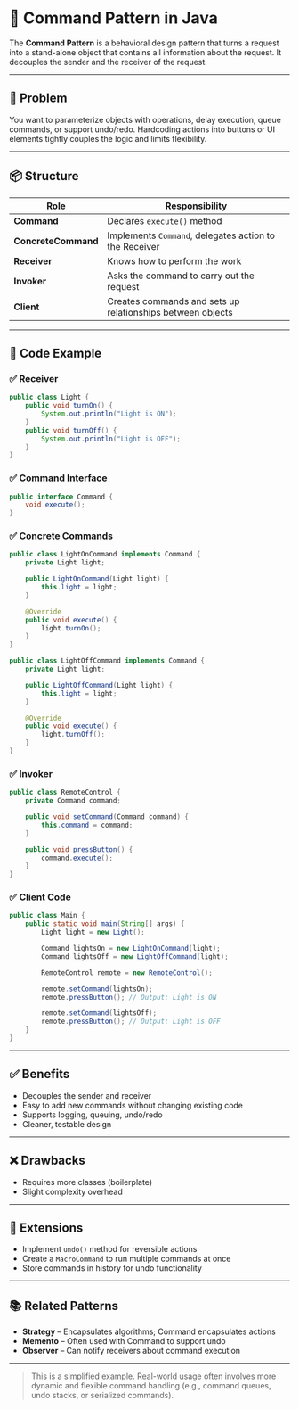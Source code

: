 
# 🧠 Command Pattern in Java

The **Command Pattern** is a behavioral design pattern that turns a request into a stand-alone object that contains all information about the request. It decouples the sender and the receiver of the request.

---

## 🔧 Problem

You want to parameterize objects with operations, delay execution, queue commands, or support undo/redo. Hardcoding actions into buttons or UI elements tightly couples the logic and limits flexibility.

---

## 📦 Structure

| Role             | Responsibility |
|------------------|----------------|
| **Command**       | Declares `execute()` method |
| **ConcreteCommand** | Implements `Command`, delegates action to the Receiver |
| **Receiver**      | Knows how to perform the work |
| **Invoker**       | Asks the command to carry out the request |
| **Client**        | Creates commands and sets up relationships between objects |

---

## 🧱 Code Example

### ✅ Receiver

```java
public class Light {
    public void turnOn() {
        System.out.println("Light is ON");
    }
    public void turnOff() {
        System.out.println("Light is OFF");
    }
}
````

### ✅ Command Interface

```java
public interface Command {
    void execute();
}
```

### ✅ Concrete Commands

```java
public class LightOnCommand implements Command {
    private Light light;

    public LightOnCommand(Light light) {
        this.light = light;
    }

    @Override
    public void execute() {
        light.turnOn();
    }
}

public class LightOffCommand implements Command {
    private Light light;

    public LightOffCommand(Light light) {
        this.light = light;
    }

    @Override
    public void execute() {
        light.turnOff();
    }
}
```

### ✅ Invoker

```java
public class RemoteControl {
    private Command command;

    public void setCommand(Command command) {
        this.command = command;
    }

    public void pressButton() {
        command.execute();
    }
}
```

### ✅ Client Code

```java
public class Main {
    public static void main(String[] args) {
        Light light = new Light();

        Command lightsOn = new LightOnCommand(light);
        Command lightsOff = new LightOffCommand(light);

        RemoteControl remote = new RemoteControl();

        remote.setCommand(lightsOn);
        remote.pressButton(); // Output: Light is ON

        remote.setCommand(lightsOff);
        remote.pressButton(); // Output: Light is OFF
    }
}
```

---

## ✅ Benefits

* Decouples the sender and receiver
* Easy to add new commands without changing existing code
* Supports logging, queuing, undo/redo
* Cleaner, testable design

---

## ❌ Drawbacks

* Requires more classes (boilerplate)
* Slight complexity overhead

---

## 🧪 Extensions

* Implement `undo()` method for reversible actions
* Create a `MacroCommand` to run multiple commands at once
* Store commands in history for undo functionality

---

## 📚 Related Patterns

* **Strategy** – Encapsulates algorithms; Command encapsulates actions
* **Memento** – Often used with Command to support undo
* **Observer** – Can notify receivers about command execution

---

> This is a simplified example. Real-world usage often involves more dynamic and flexible command handling (e.g., command queues, undo stacks, or serialized commands).

```
